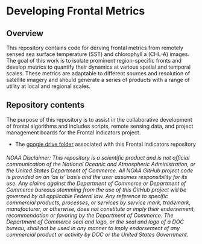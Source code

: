 # Developing Frontal Metrics 


## Overview

This repository contains code for derving frontal metrics from remotely sensed sea surface temperature (SST) and chlorophyll a (CHL-A) images. 
The goal of this work is to isolate prominent region-specific fronts and develop metrics to quantify their dynamics at various spatial and temporal scales. These metrics are adaptable to different sources and resolution of satellite imagery and should generate a series of products with a range of utility at local and regional scales. 


## Repository contents
The purpose of this repository is to assist in the collaborative development of frontal algorithms and includes scripts, remote sensing data, and project management boards for the Frontal Indicators project.

+ The [google drive folder](https://drive.google.com/drive/folders/1PCwWw4f-qIiPlEBZ1WLu1aqhQxpm30l_) associated with this Frontal Indicators repository  





###### NOAA Disclaimer: This repository is a scientific product and is not official communication of the National Oceanic and Atmospheric Administration, or the United States Department of Commerce. All NOAA GitHub project code is provided on an ‘as is’ basis and the user assumes responsibility for its use. Any claims against the Department of Commerce or Department of Commerce bureaus stemming from the use of this GitHub project will be governed by all applicable Federal law. Any reference to specific commercial products, processes, or services by service mark, trademark, manufacturer, or otherwise, does not constitute or imply their endorsement, recommendation or favoring by the Department of Commerce. The Department of Commerce seal and logo, or the seal and logo of a DOC bureau, shall not be used in any manner to imply endorsement of any commercial product or activity by DOC or the United States Government.
